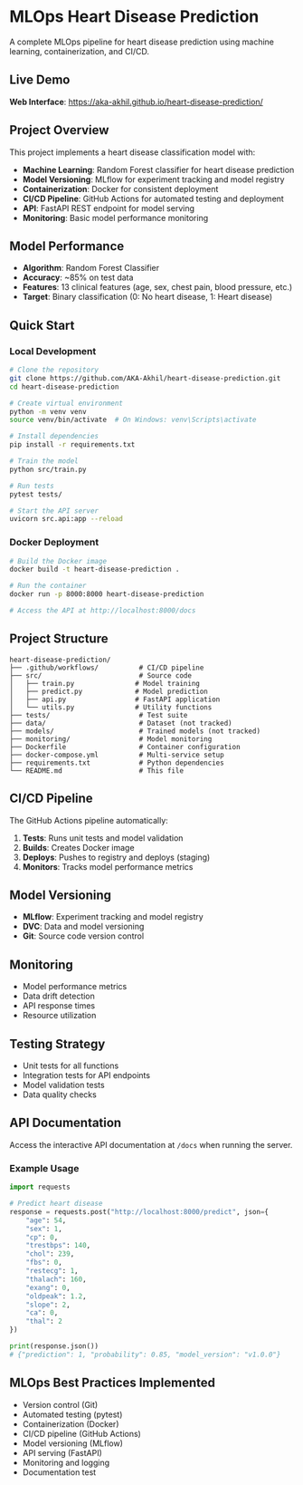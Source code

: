 # MLOps Heart Disease Prediction

A complete MLOps pipeline for heart disease prediction using machine learning, containerization, and CI/CD.

## Live Demo

**Web Interface**: https://aka-akhil.github.io/heart-disease-prediction/

## Project Overview

This project implements a heart disease classification model with:
- **Machine Learning**: Random Forest classifier for heart disease prediction
- **Model Versioning**: MLflow for experiment tracking and model registry
- **Containerization**: Docker for consistent deployment
- **CI/CD Pipeline**: GitHub Actions for automated testing and deployment
- **API**: FastAPI REST endpoint for model serving
- **Monitoring**: Basic model performance monitoring

## Model Performance

- **Algorithm**: Random Forest Classifier
- **Accuracy**: ~85% on test data
- **Features**: 13 clinical features (age, sex, chest pain, blood pressure, etc.)
- **Target**: Binary classification (0: No heart disease, 1: Heart disease)

## Quick Start

### Local Development

```bash
# Clone the repository
git clone https://github.com/AKA-Akhil/heart-disease-prediction.git
cd heart-disease-prediction

# Create virtual environment
python -m venv venv
source venv/bin/activate  # On Windows: venv\Scripts\activate

# Install dependencies
pip install -r requirements.txt

# Train the model
python src/train.py

# Run tests
pytest tests/

# Start the API server
uvicorn src.api:app --reload
```

### Docker Deployment

```bash
# Build the Docker image
docker build -t heart-disease-prediction .

# Run the container
docker run -p 8000:8000 heart-disease-prediction

# Access the API at http://localhost:8000/docs
```

## Project Structure

```
heart-disease-prediction/
├── .github/workflows/          # CI/CD pipeline
├── src/                        # Source code
│   ├── train.py               # Model training
│   ├── predict.py             # Model prediction
│   ├── api.py                 # FastAPI application
│   └── utils.py               # Utility functions
├── tests/                      # Test suite
├── data/                       # Dataset (not tracked)
├── models/                     # Trained models (not tracked)
├── monitoring/                 # Model monitoring
├── Dockerfile                  # Container configuration
├── docker-compose.yml          # Multi-service setup
├── requirements.txt            # Python dependencies
└── README.md                   # This file
```

## CI/CD Pipeline

The GitHub Actions pipeline automatically:
1. **Tests**: Runs unit tests and model validation
2. **Builds**: Creates Docker image
3. **Deploys**: Pushes to registry and deploys (staging)
4. **Monitors**: Tracks model performance metrics

## Model Versioning

- **MLflow**: Experiment tracking and model registry
- **DVC**: Data and model versioning
- **Git**: Source code version control

## Monitoring

- Model performance metrics
- Data drift detection
- API response times
- Resource utilization

## Testing Strategy

- Unit tests for all functions
- Integration tests for API endpoints
- Model validation tests
- Data quality checks

## API Documentation

Access the interactive API documentation at `/docs` when running the server.

### Example Usage

```python
import requests

# Predict heart disease
response = requests.post("http://localhost:8000/predict", json={
    "age": 54,
    "sex": 1,
    "cp": 0,
    "trestbps": 140,
    "chol": 239,
    "fbs": 0,
    "restecg": 1,
    "thalach": 160,
    "exang": 0,
    "oldpeak": 1.2,
    "slope": 2,
    "ca": 0,
    "thal": 2
})

print(response.json())
# {"prediction": 1, "probability": 0.85, "model_version": "v1.0.0"}
```

## MLOps Best Practices Implemented

- Version control (Git)
- Automated testing (pytest)
- Containerization (Docker)
- CI/CD pipeline (GitHub Actions)
- Model versioning (MLflow)
- API serving (FastAPI)
- Monitoring and logging
- Documentation
test